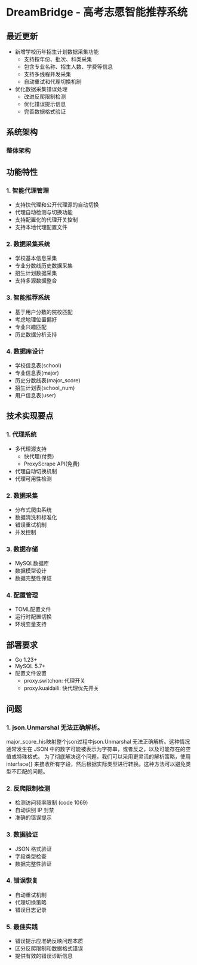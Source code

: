 # DreamBridge - 高考志愿智能推荐系统

## 最近更新
- 新增学校历年招生计划数据采集功能
  - 支持按年份、批次、科类采集
  - 包含专业名称、招生人数、学费等信息
  - 支持多线程并发采集
  - 自动重试和代理切换机制
- 优化数据采集错误处理
  - 改进反爬限制检测
  - 优化错误提示信息
  - 完善数据格式验证

## 系统架构

### 整体架构

## 功能特性

### 1. 智能代理管理
- 支持快代理和公开代理源的自动切换
- 代理自动检测与切换功能
- 支持配置化的代理开关控制
- 支持本地代理配置文件

### 2. 数据采集系统
- 学校基本信息采集
- 专业分数线历史数据采集
- 招生计划数据采集
- 支持多源数据整合

### 3. 智能推荐系统
- 基于用户分数的院校匹配
- 考虑地理位置偏好
- 专业兴趣匹配
- 历史数据分析支持

### 4. 数据库设计
- 学校信息表(school)
- 专业信息表(major)
- 历史分数线表(major_score)
- 招生计划表(school_num)
- 用户信息表(user)

## 技术实现要点

### 1. 代理系统
- 多代理源支持
  - 快代理(付费)
  - ProxyScrape API(免费)
- 代理自动切换机制
- 代理可用性检测

### 2. 数据采集
- 分布式爬虫系统
- 数据清洗和标准化
- 错误重试机制
- 并发控制

### 3. 数据存储
- MySQL数据库
- 数据模型设计
- 数据完整性保证

### 4. 配置管理
- TOML配置文件
- 运行时配置切换
- 环境变量支持

## 部署要求
- Go 1.23+
- MySQL 5.7+
- 配置文件设置
  - proxy.switchon: 代理开关
  - proxy.kuaidaili: 快代理优先开关


## 问题
### 1. json.Unmarshal 无法正确解析。
major_score_his映射整个json过程中json.Unmarshal 无法正确解析。这种情况通常发生在 JSON 中的数字可能被表示为字符串，或者反之，以及可能存在的空值或特殊格式。
为了彻底解决这个问题，我们可以采用更灵活的解析策略，使用 interface{} 来接收所有字段，然后根据实际类型进行转换。这种方法可以避免类型不匹配的问题。

### 2. 反爬限制检测
- 检测访问频率限制 (code 1069)
- 自动识别 IP 封禁
- 准确的错误提示

### 3. 数据验证
- JSON 格式验证
- 字段类型检查
- 数据完整性验证

### 4. 错误恢复
- 自动重试机制
- 代理切换策略
- 错误日志记录

### 5. 最佳实践
- 错误提示应准确反映问题本质
- 区分反爬限制和数据格式错误
- 提供有效的错误诊断信息